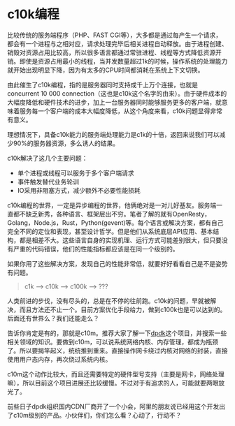 # c10k编程

比较传统的服务端程序（PHP、FAST CGI等），大多都是通过每产生一个请求，都会有一个进程与之相对应，请求处理完毕后相关进程自动释放。由于进程创建、销毁对资源占用比较高，所以很多语言都通过常驻进程、线程等方式降低资源开销。即使是资源占用最小的线程，当并发数量超过1k的时候，操作系统的处理能力就开始出现明显下降，因为有太多的CPU时间都消耗在系统上下文切换。

由此催生了c10k编程，指的是服务器同时支持成千上万个连接，也就是concurrent 10 000 connection（这也是c10k这个名字的由来）。由于硬件成本的大幅度降低和硬件技术的进步，加上一台服务器同时能够服务更多的客户端，就意味着服务每一个客户端的成本大幅度降低，从这个角度来看，c10k问题显得非常有意义。

理想情况下，具备c10k能力的服务端处理能力是c1k的十倍，返回来说我们可以减少90%的服务器资源，多么诱人的结果。

c10k解决了这几个主要问题：

* 单个进程或线程可以服务于多个客户端请求
* 事件触发替代业务轮训
* IO采用非阻塞方式，减少额外不必要性能损耗

c10k编程的世界，一定是异步编程的世界，他俩绝对是一对儿好基友。服务端一直都不缺乏新秀，各种语言、框架层出不穷。笔者了解的就有OpenResty，Golang，Node.js，Rust，Python(gevent)等。每个语言或解决方案，都有自己完全不同的定位和表现，甚至设计哲学。但是他们从系统底层API应用、基本结构，都是相差不大。这些语言自身的实现机理、运行方式可能差别很大，但只要没有严重的代码错误，他们的性能指标都应该是在同一个级别的。

如果你用了这些解决方案，发现自己的性能非常低，就要好好看看自己是不是姿势有问题。

> c1k --> c10k --> c100k --> ??? 

人类前进的步伐，没有尽头的，总是在不停的往前跑。c10k的问题，早就被解决，而且方法还不止一个。目前方案优化手段给力，做到c100k也是可以达到的。后面还有世界么？我们还能走么？

告诉你肯定是有的，那就是c10m。推荐大家了解一下[dpdk](http://www.dpdk.eu)这个项目，并搜索一些相关领域的知识。要做到c10m，可以说系统网络内核、内存管理，都成为瓶颈了。所以要揭竿起义，统统推到重来。直接操作网卡绕过内核对网络的封装，直接使用用户态内存，再次绕过系统内核。

c10m这个动作比较大，而且还需要特定的硬件型号支持（主要是网卡，网络处理嘛），所以目前这个项目进展还比较缓慢。不过对于有追求的人，可能就要两眼放光了。

前些日子dpdk组织国内CDN厂商开了一个小会，阿里的朋友说已经用这个开发出了c10m级别的产品。小伙伴们，你们怎么看？心动了，行动不？
